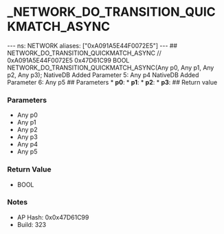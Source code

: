 # _NETWORK_DO_TRANSITION_QUICKMATCH_ASYNC

--- ns: NETWORK aliases: ["0xA091A5E44F0072E5"] --- ## NETWORK_DO_TRANSITION_QUICKMATCH_ASYNC  // 0xA091A5E44F0072E5 0x47D61C99 BOOL NETWORK_DO_TRANSITION_QUICKMATCH_ASYNC(Any p0, Any p1, Any p2, Any p3);  NativeDB Added Parameter 5: Any p4 NativeDB Added Parameter 6: Any p5  ## Parameters * **p0**: * **p1**: * **p2**: * **p3**:  ## Return value

### Parameters
* Any p0
* Any p1
* Any p2
* Any p3
* Any p4
* Any p5

### Return Value
* BOOL

### Notes
* AP Hash: 0x0x47D61C99
* Build: 323

